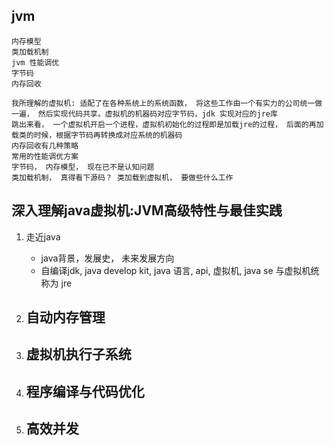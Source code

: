 
## jvm

    内存模型
    类加载机制
    jvm 性能调优
    字节码
    内存回收

    我所理解的虚拟机: 适配了在各种系统上的系统函数， 将这些工作由一个有实力的公司统一做一遍， 然后实现代码共享。虚拟机的机器码对应字节码，jdk 实现对应的jre库
    跳出来看， 一个虚拟机开启一个进程，虚拟机初始化的过程即是加载jre的过程， 后面的再加载类的时候，根据字节码再转换成对应系统的机器码  
    内存回收有几种策略
    常用的性能调优方案
    字节码， 内存模型， 现在已不是认知问题
    类加载机制， 真得看下源码？ 类加载到虚拟机， 要做些什么工作

## 深入理解java虚拟机:JVM高级特性与最佳实践
1. 走近java
    - java背景，发展史， 未来发展方向
    - 自编译jdk, java develop kit, java 语言, api, 虚拟机, java se 与虚拟机统称为 jre

2. 自动内存管理
    - 

3. 虚拟机执行子系统
    -

4. 程序编译与代码优化
    - 

5. 高效并发
    - 
